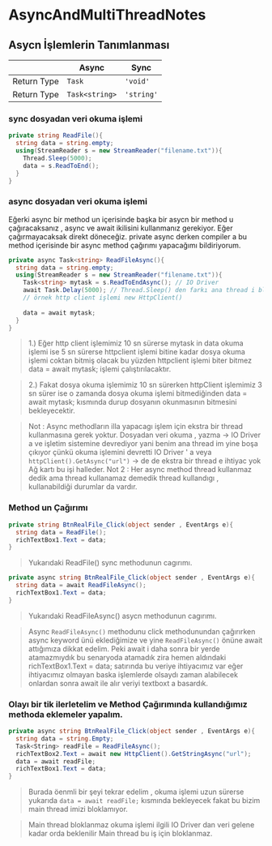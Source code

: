 # AsyncAndMultiThreadNotes

## Asycn İşlemlerin Tanımlanması

|                |Async                          |Sync                         |
|----------------|-------------------------------|-----------------------------|
|Return Type     |`Task`                         |`'void'`                     |
|Return Type     |`Task<string>`                 |`'string'`                   |

### sync dosyadan veri okuma işlemi

```csharp
private string ReadFile(){
  string data = string.empty;
  using(StreamReader s = new StreamReader("filename.txt")){
    Thread.Sleep(5000);
    data = s.ReadToEnd();
  }
}
```

### async dosyadan veri okuma işlemi
Eğerki async bir method un içerisinde başka bir asycn bir method u çağıracaksanız , async ve await ikilisini kullanmanız gerekiyor. Eğer çağırmayacaksak direkt döneceğiz. 
private async derken compiler a bu method içerisinde bir async method çağırımı yapacağımı bildiriyorum.

```csharp
private async Task<string> ReadFileAsync(){
  string data = string.empty;
  using(StreamReader s = new StreamReader("filename.txt")){
    Task<string> mytask = s.ReadToEndAsync(); // IO Driver
    await Task.Delay(5000); // Thread.Sleep() den farkı ana thread i bloklamaz sanki 5 sn lik bir işlem yapmışız gibi davranır. Task döndüğünden dolayı await ile işaretliyorum ki 5 sn boyunca orda beklesin.
    // örnek http client işlemi new HttpClient()
    
    data = await mytask;
  }
}
```

> 1.) Eğer http client işlemimiz 10 sn sürerse mytask in data okuma işlemi ise 5 sn sürerse httpclient işlemi bitine kadar dosya okuma işlemi coktan bitmiş olacak 
bu yüzden httpclient işlemi biter bitmez data = await mytask; işlemi çalıştırılacaktır.

> 2.) Fakat dosya okuma işlemimiz 10 sn sürerken httpClient işlemimiz 3 sn sürer ise o zamanda dosya okuma işlemi bitmediğinden data = await mytask; kısmında durup dosyanın okunmasının bitmesini bekleyecektir.

> Not : Async methodların illa yapacagı işlem için ekstra bir thread kullanmasına gerek yoktur. Dosyadan veri okuma , yazma ->  IO Driver a ve işletim sistemine devrediyor yani benim ana thread im yine boşa çıkıyor çünkü okuma işlemini devretti IO Driver ' a veya `httpClient().GetAsync("url")` -> de de ekstra bir thread e ihtiyac yok Ağ kartı bu işi halleder.
> Not 2 : Her async method thread kullanmaz dedik ama thread kullanamaz demedik thread kullandıgı , kullanabildiği durumlar da vardır.

### Method un Çağırımı

```csharp
private string BtnRealFile_Click(object sender , EventArgs e){
  string data = ReadFile();
  richTextBox1.Text = data;
}
```
> Yukarıdaki ReadFile() sync methodunun cagırımı.

```csharp
private async string BtnRealFile_Click(object sender , EventArgs e){
  string data = await ReadFileAsync();
  richTextBox1.Text = data;
}
```

> Yukarıdaki ReadFileAsync() asycn methodunun cagırımı.

> Async `ReadFileAsync()` methodunu click methodunundan çağırırken async keyword ünü eklediğimize ve yine `ReadFileAsync()` önüne await attığımıza dikkat edelim. Peki await i daha sonra bir yerde atamazmıydık bu senaryoda atamadık zira hemen aldındaki richTextBox1.Text = data; satırında bu veriye ihtiyacımız var eğer ihtiyacımız olmayan baska işlemlerde olsaydı zaman alabilecek onlardan sonra await ile alır veriyi textboxt a basardık.

### Olayı bir tik ilerletelim ve Method Çağırımında kullandığımız methoda eklemeler yapalım.

```csharp
private async string BtnRealFile_Click(object sender , EventArgs e){
  string data = string.Empty;
  Task<String> readFile = ReadFileAsync();
  richTextBox2.Text = await new HttpClient().GetStringAsync("url");
  data = await readFile;
  richTextBox1.Text = data;
}
```
> Burada öenmli bir şeyi tekrar edelim , okuma işlemi uzun sürerse yukarıda  `data = await readFile;` kısmında bekleyecek fakat bu bizim main thread imizi bloklamıyor.

> Main thread bloklanmaz okuma işlemi ilgili IO Driver dan veri gelene kadar orda beklenilir Main thread bu iş için bloklanmaz.
